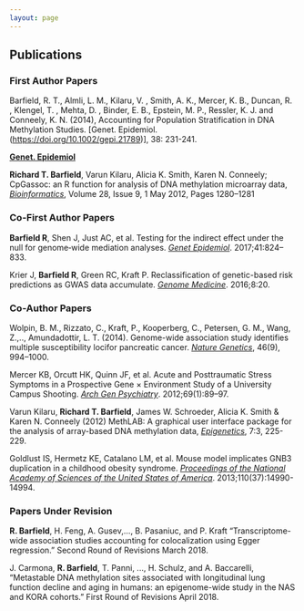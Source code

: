 ```yaml
---
layout: page
---
```

<html lang="en-us">
<h2> Publications
<h3 id="FirstPapers">First Author Papers</h3>

Barfield, R. T., Almli, L. M., Kilaru, V. , Smith, A. K., Mercer, K. B., Duncan, R. , Klengel, T. , Mehta, D. , Binder, E. B., Epstein, M. P., Ressler, K. J. and Conneely, K. N. (2014), Accounting for Population Stratification in DNA Methylation Studies. [Genet. Epidemiol.(https://doi.org/10.1002/gepi.21789)], 38: 231-241.

<a href="https://doi.org/10.1002/gepi.21789"> <b>Genet. Epidemiol</b> </a>

**Richard T. Barfield**, Varun Kilaru, Alicia K. Smith, Karen N. Conneely; CpGassoc: an R function for analysis of DNA methylation microarray data, [*Bioinformatics*](https://academic.oup.com/bioinformatics/article/28/9/1280/312316), Volume 28, Issue 9, 1 May 2012, Pages 1280–1281

<h3 id="CoFirstPapers">Co-First Author Papers</h3>


**Barfield R**, Shen J, Just AC, et al. Testing for the indirect effect under the null for genome‐wide mediation analyses. [*Genet Epidemiol*](https://doi.org/10.1002/gepi.22084). 2017;41:824–833.


Krier J, **Barfield R**, Green RC, Kraft P. Reclassification of genetic-based risk predictions as GWAS data accumulate. [*Genome Medicine*](http://doi.org/10.1186/s13073-016-0272-5). 2016;8:20.


<h3 id="Co-Papers">Co-Author Papers</h3>


Wolpin, B. M., Rizzato, C., Kraft, P., Kooperberg, C., Petersen, G. M., Wang, Z.,.., Amundadottir, L. T. (2014). Genome-wide association study identifies multiple susceptibility locifor pancreatic cancer. [*Nature Genetics*](http://doi.org/10.1038/ng.3052), 46(9), 994–1000.      


Mercer KB, Orcutt HK, Quinn JF, et al. Acute and Posttraumatic Stress Symptoms in a Prospective Gene × Environment Study of a University Campus Shooting. [*Arch Gen Psychiatry*](https://jamanetwork.com/journals/jamapsychiatry/fullarticle/1107439). 2012;69(1):89–97.


Varun Kilaru, **Richard T. Barfield**, James W. Schroeder, Alicia K. Smith & Karen N. Conneely (2012) MethLAB: A graphical user interface package for the analysis of array-based DNA methylation data, [*Epigenetics*](https://doi.org/10.4161/epi.7.3.19284), 7:3, 225-229.


Goldlust IS, Hermetz KE, Catalano LM, et al. Mouse model implicates GNB3 duplication in a childhood obesity syndrome. [*Proceedings of the National Academy of Sciences of the United States of America*](http://doi.org/10.1073/pnas.1305999110). 2013;110(37):14990-14994.

<h3 id="Co-Papers">Papers Under Revision</h3>

**R. Barfield**, H. Feng, A. Gusev,…, B. Pasaniuc, and P. Kraft “Transcriptome-wide association studies accounting for colocalization using Egger regression.”  Second Round of Revisions March 2018.  


J. Carmona, **R. Barfield**, T. Panni, ..., H. Schulz, and A. Baccarelli, “Metastable DNA methylation sites associated with longitudinal lung function decline and aging in humans: an epigenome-wide study in the NAS and KORA cohorts.” First Round of Revisions April 2018.  

